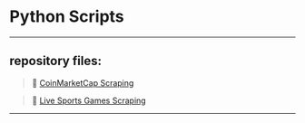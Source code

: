 # Python Scripts

***

<h2>repository files:</h2> 

> 📂 [CoinMarketCap Scraping](https://github.com/BENJAMIN-1-WS/Python/blob/main/cm.py)

> 📂 [Live Sports Games Scraping](https://github.com/BENJAMIN-1-WS/Python/blob/main/st.py)

---
